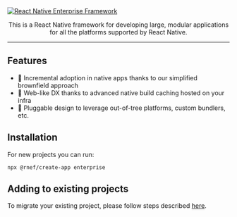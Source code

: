 <a href="https://www.callstack.com/open-source?utm_campaign=generic&utm_source=github&utm_medium=referral&utm_content=rnef" align="center">
  <picture>
    <img alt="React Native Enterprise Framework" src="https://github.com/user-attachments/assets/5d7d2dd4-4561-431c-a70b-05a76896b8d4">
  </picture>
</a>
<p align="center">
  This is a React Native framework for developing large, modular applications for all the platforms supported by React Native.
</p>

---

## Features

- 🐾 Incremental adoption in native apps thanks to our simplified brownfield approach
- 🔬 Web-like DX thanks to advanced native build caching hosted on your infra
- 🏰 Pluggable design to leverage out-of-tree platforms, custom bundlers, etc.

## Installation

For new projects you can run:

```
npx @rnef/create-app enterprise
```

## Adding to existing projects

To migrate your existing project, please follow steps described [here](https://rnef.dev/docs/getting-started/migrating-from-community-cli).

